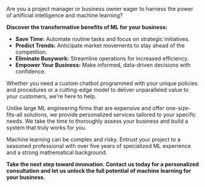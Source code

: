 Are you a project manager or business owner eager to harness the power of artificial intelligence and machine learning?

**Discover the transformative benefits of ML for your business:**

- **Save Time:** Automate routine tasks and focus on strategic initiatives.
- **Predict Trends:** Anticipate market movements to stay ahead of the competition.
- **Eliminate Busywork:** Streamline operations for increased efficiency.
- **Empower Your Business:** Make informed, data-driven decisions with confidence.

Whether you need a custom chatbot programmed with your unique policies and procedures or a cutting-edge model to deliver unparalleled value to your customers, we're here to help.

Unlike large ML engineering firms that are expensive and offer one-size-fits-all solutions, we provide personalized services tailored to your specific needs. We take the time to thoroughly assess your business and build a system that truly works for you.

Machine learning can be complex and risky. Entrust your project to a seasoned professional with over five years of specialized ML experience and a strong mathematical background.

**Take the next step toward innovation. Contact us today for a personalized consultation and let us unlock the full potential of machine learning for your business.**
